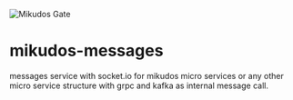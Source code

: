 ![Mikudos Gate](https://img.shields.io/badge/MIKUDOS-Gate-blue?style=for-the-badge&logo=appveyor)

# mikudos-messages

messages service with socket.io for mikudos micro services or any other micro service structure with grpc and kafka as internal message call.
